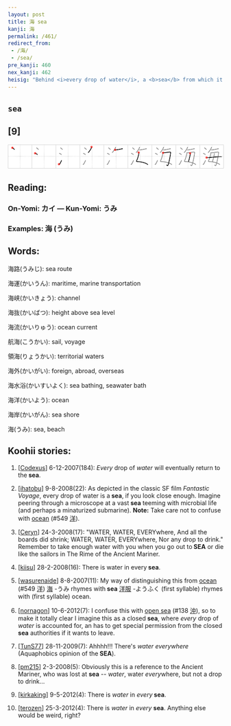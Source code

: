 ```yaml
---
layout: post
title: 海 sea
kanji: 海
permalink: /461/
redirect_from:
 - /海/
 - /sea/
pre_kanji: 460
nex_kanji: 462
heisig: "Behind <i>every drop of water</i>, a <b>sea</b> from which it originated."
---
```


## `sea`

## [9]

<div class="stroke"><img src="../images/E6B5B7.png" /></div>

## Reading:

### On-Yomi: カイ &mdash; Kun-Yomi: うみ

### Examples: 海 (うみ)

## Words:

海路(うみじ): sea route

海運(かいうん): maritime, marine transportation

海峡(かいきょう): channel

海抜(かいばつ): height above sea level

海流(かいりゅう): ocean current

航海(こうかい): sail, voyage

領海(りょうかい): territorial waters

海外(かいがい): foreign, abroad, overseas

海水浴(かいすいよく): sea bathing, seawater bath

海洋(かいよう): ocean

海岸(かいがん): sea shore

海(うみ): sea, beach

## Koohii stories:

1) [<a href="http://kanji.koohii.com/profile/Codexus">Codexus</a>] 6-12-2007(184): <em>Every</em> drop of <em>water</em> will eventually return to the<strong> sea</strong>. 

2) [<a href="http://kanji.koohii.com/profile/ihatobu">ihatobu</a>] 9-8-2008(22): As depicted in the classic SF film <em>Fantastic Voyage</em>, every drop of water is a<strong> sea</strong>, if you look close enough. Imagine peering through a microscope at a vast<strong> sea</strong> teeming with microbial life (and perhaps a minaturized submarine). <strong>Note:</strong> Take care not to confuse with <a href="../549">ocean</a> <span class="index">(#549 <a href="http://jisho.org/kanji/details/洋">洋</a>)</span>. 

3) [<a href="http://kanji.koohii.com/profile/Ceryn">Ceryn</a>] 24-3-2008(17): &quot;WATER, WATER, EVERYwhere, And all the boards did shrink; WATER, WATER, EVERYwhere, Nor any drop to drink.&quot; Remember to take enough water with you when you go out to<strong> SEA</strong> or die like the sailors in The Rime of the Ancient Mariner. 

4) [<a href="http://kanji.koohii.com/profile/kiisu">kiisu</a>] 28-2-2008(16): There is water in every<strong> sea</strong>. 

5) [<a href="http://kanji.koohii.com/profile/wasurenaide">wasurenaide</a>] 8-8-2007(11): My way of distinguishing this from <a href="../549">ocean</a> <span class="index">(#549 <a href="http://jisho.org/kanji/details/洋">洋</a>)</span>   <a href="http://jisho.org/kanji/details/海">海</a>  -うみ rhymes with<strong> sea</strong>   <a href="http://jisho.org/kanji/details/洋服">洋服</a>  -ようふく (first syllable) rhymes with (first syllable) ocean. 

6) [<a href="http://kanji.koohii.com/profile/nornagon">nornagon</a>] 10-6-2012(7): I confuse this with <a href="../138">open sea</a> <span class="index">(#138 <a href="http://jisho.org/kanji/details/沖">沖</a>)</span>, so to make it totally clear I imagine this as a closed<strong> sea</strong>, where <em>every</em> drop of <em>water</em> is accounted for, an has to get special permission from the closed<strong> sea</strong> authorities if it wants to leave. 

7) [<a href="http://kanji.koohii.com/profile/TunS77">TunS77</a>] 28-11-2009(7): Ahhhh!!! There&#039;s <em>water everywhere</em> (Aquaphobics opinion of the<strong> SEA</strong>). 

8) [<a href="http://kanji.koohii.com/profile/pm215">pm215</a>] 2-3-2008(5): Obviously this is a reference to the Ancient Mariner, who was lost at <strong>sea</strong> -- <em>water</em>, water <em>every</em>where, but not a drop to drink... 

9) [<a href="http://kanji.koohii.com/profile/kirkaking">kirkaking</a>] 9-5-2012(4): There is <em>water</em> in <em>every</em><strong> sea</strong>. 

10) [<a href="http://kanji.koohii.com/profile/terozen">terozen</a>] 25-3-2012(4): There is <em>water</em> in <em>every</em> <strong>sea</strong>. Anything else would be weird, right? 
